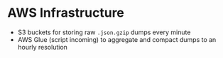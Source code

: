 # AWS Infrastructure

- S3 buckets for storing raw `.json.gzip` dumps every minute
- AWS Glue (script incoming) to aggregate and compact dumps to an hourly resolution
